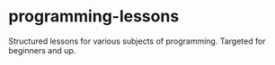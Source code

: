 # programming-lessons
Structured lessons for various subjects of programming. Targeted for beginners and up.

